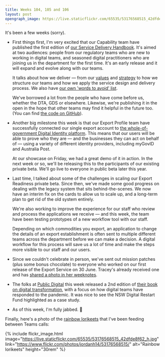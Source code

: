 ```yaml
---
title: Weeks 104, 105 and 106
layout: post
opengraph_image: https://live.staticflickr.com/65535/53176568515_42dfde8f62_h.jpg
---
```


It's been a few weeks (sorry).

* First things first, I'm very excited that our Capability team have published the first edition of [our Service Delivery Handbook][handbook]. It's aimed at two audiences: people from our regulatory teams who are new to working in digital teams, and  seasoned digital practitioners who are joining us in the department for the first time. It's an early release and it will expand and evolve along with our teams.

  It talks about how we deliver &mdash; from our [values][handbook-values] and [strategy][handbook-strategy] to how we structure our teams and how we apply the service design and delivery process. We also have [our own 'words to avoid' list][handbook-words-to-avoid].

  We've borrowed a lot from the people who have come before us, whether the DTA, GDS or elsewhere. Likewise, we're publishing it in the open in the hope that other teams may find it helpful in the future too. (You can find [the code on GitHub][handbook-github]).

* Another big milestone this week is that our Export Profile team have successfully connected our single export account to [the whole-of-government Digital Identity platform][digital-identity]. This means that our users will be able to prove who they are &mdash; and the businesses they can act on behalf of &mdash; using a variety of different identity providers, including myGovID and Australia Post.

  At our showcase on Friday, we had a great demo of it in action. In the next week or so, we'll be releasing this to the participants of our existing private beta. We'll go live to everyone in public beta later this year.

* Last time, I talked about some of the challenges in scaling our Export Readiness private beta. Since then, we've made some good progress on dealing with the legacy system that sits behind-the-scenes. We now have an interim fix on the cards to allow us to scale up, and a long-term plan to get rid of the old system entirely.

  We're also working to improve the experience for our staff who review and process the applications we receive &mdash; and this week, the team have been testing prototypes of a new workflow tool with our staff.

  Depending on which commodities you export, an application to change the details of an export establishment is often sent to multiple different teams across the department before we can make a decision. A digital workflow for this process will save us a lot of time and make the steps more visible to our staff and our users.

* Since we couldn't celebrate in person, we've sent out mission patches (plus some bonus chocolate) to everyone who worked on our first release of the Export Service on 30 June. Tracey's already received one and has [shared a photo in her weeknotes][tracey].

* The folks at [Public Digital][pd] this week released a 2nd edition of [their book on digital transformation][pd-book], with a focus on how digital teams have responded to the pandemic. It was nice to see the NSW Digital Restart Fund highlighted as a case study.

* As of this week, I'm fully jabbed. 💪

Finally, here's a photo of the [rainbow lorikeets][loris] that I've been feeding between Teams calls:

{% include flickr_image.html
  image="https://live.staticflickr.com/65535/53176568515_42dfde8f62_h.jpg"
  link="https://www.flickr.com/photos/jordanh14/53176568515/"
  alt="Rainbow lorikeets" height="30rem" %}


[handbook]: https://handbook.agtrade.digital/
[handbook-values]: https://handbook.agtrade.digital/culture-values/
[handbook-strategy]: https://handbook.agtrade.digital/strategy/
[handbook-words-to-avoid]: https://handbook.agtrade.digital/culture-values/language/
[handbook-github]: https://github.com/envris/digital-trade-handbook
[digital-identity]: https://www.digitalidentity.gov.au/
[tracey]: https://medium.com/@bytetime/weeknotes-6-signs-of-spring-fc3971561145
[pd]: https://public.digital/
[pd-book]: https://public.digital/publications
[loris]: https://en.wikipedia.org/wiki/Rainbow_lorikeet
